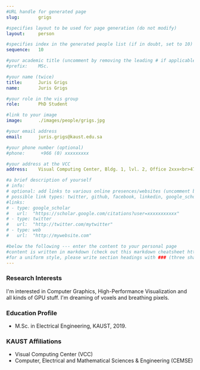```yaml
---
#URL handle for generated page
slug:       grigs

#specifies layout to be used for page generation (do not modify)
layout: 	person

#specifies index in the generated people list (if in doubt, set to 10)
sequence:	10

#your academic title (uncomment by removing the leading # if applicable)
#prefix:    MSc.

#your name (twice)
title:		Juris Grigs
name:       Juris Grigs

#your role in the vis group
role:       PhD Student

#link to your image
image:      ./images/people/grigs.jpg

#your email address
email:      juris.grigs@kaust.edu.sa

#your phone number (optional)
#phone:      +966 (0) xxxxxxxxx

#your address at the VCC
address:    Visual Computing Center, Bldg. 1, lvl. 2, Office 2xxx<br>4700 King Abdullah University of Science and Technology<br>Thuwal 23955-6900, Saudi Arabia

#a brief description of yourself
# info:       
# optional: add links to various online presences/websites (uncomment by removing the leading # if applicable)
# possible link types: twitter, github, facebook, linkedin, google_scholar, google_plus, instagram, skype, youtube, vimeo, flickr, web (use the latter for all other link types)
#links:
# - type: google_scholar
#   url:  "https://scholar.google.com/citations?user=xxxxxxxxxxx"
# - type: twitter
#   url:  "http://twitter.com/mytwitter"
# - type: web
#   url:  "http://mywebsite.com"

#below the following --- enter the content to your personal page
#content is written in markdown (check out this markdown cheatsheet https://github.com/adam-p/markdown-here/wiki/Markdown-Cheatsheet)
#for a uniform style, please write section headings with ### (three sharps)
---
```

### Research Interests
I'm interested in Computer Graphics, High-Performance Visualization and all kinds of GPU stuff. I'm dreaming of voxels and breathing pixels.

### Education Profile
- M.Sc. in Electrical Engineering, KAUST, 2019.

### KAUST Affiliations
- ​Visual Computing Center (VCC)
- Computer, Electrical and Mathematical Sciences & Engineering (CEMSE)
